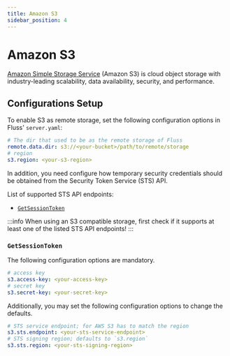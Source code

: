 ```yaml
---
title: Amazon S3
sidebar_position: 4
---
```


<!--
 Licensed to the Apache Software Foundation (ASF) under one
 or more contributor license agreements.  See the NOTICE file
 distributed with this work for additional information
 regarding copyright ownership.  The ASF licenses this file
 to you under the Apache License, Version 2.0 (the
 "License"); you may not use this file except in compliance
 with the License.  You may obtain a copy of the License at

      http://www.apache.org/licenses/LICENSE-2.0

 Unless required by applicable law or agreed to in writing, software
 distributed under the License is distributed on an "AS IS" BASIS,
 WITHOUT WARRANTIES OR CONDITIONS OF ANY KIND, either express or implied.
 See the License for the specific language governing permissions and
 limitations under the License.
-->

# Amazon S3

[Amazon Simple Storage Service](http://aws.amazon.com/s3/) (Amazon S3) is cloud object storage with industry-leading scalability, data availability, security, and performance.

## Configurations Setup

To enable S3 as remote storage, set the following configuration options in Fluss' `server.yaml`:

```yaml
# The dir that used to be as the remote storage of Fluss
remote.data.dir: s3://<your-bucket>/path/to/remote/storage
# region
s3.region: <your-s3-region>
```

In addition, you need configure how temporary security credentials should be obtained from the Security Token Service (STS) API.

List of supported STS API endpoints:
- [`GetSessionToken`](#getsessiontoken)

:::info
When using an S3 compatible storage, first check if it supports at least one of the listed STS API endpoints!
:::

### `GetSessionToken`

The following configuration options are mandatory.

```yaml
# access key
s3.access-key: <your-access-key>
# secret key
s3.secret-key: <your-secret-key>
```

Additionally, you may set the following configuration options to change the defaults.

```yaml
# STS service endpoint; for AWS S3 has to match the region
s3.sts.endpoint: <your-sts-service-endpoint>
# STS signing region; defaults to `s3.region`
s3.sts.region: <your-sts-signing-region>
```
